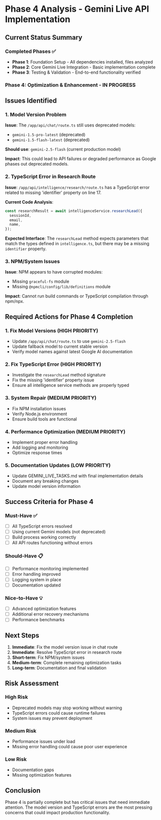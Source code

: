 # Phase 4 Analysis - Gemini Live API Implementation

## Current Status Summary

### Completed Phases ✅
- **Phase 1**: Foundation Setup - All dependencies installed, files analyzed
- **Phase 2**: Core Gemini Live Integration - Basic implementation complete
- **Phase 3**: Testing & Validation - End-to-end functionality verified

### Phase 4: Optimization & Enhancement - IN PROGRESS

## Issues Identified

### 1. Model Version Problem
**Issue**: The `/app/api/chat/route.ts` still uses deprecated models:
- `gemini-1.5-pro-latest` (deprecated)
- `gemini-1.5-flash-latest` (deprecated)

**Should use**: `gemini-2.5-flash` (current production model)

**Impact**: This could lead to API failures or degraded performance as Google phases out deprecated models.

### 2. TypeScript Error in Research Route
**Issue**: `/app/api/intelligence/research/route.ts` has a TypeScript error related to missing 'identifier' property on line 17.

**Current Code Analysis**:
```typescript
const researchResult = await intelligenceService.researchLead({
  sessionId,
  email,
  name,
});
```

**Expected Interface**: The `researchLead` method expects parameters that match the types defined in `intelligence.ts`, but there may be a missing `identifier` property.

### 3. NPM/System Issues
**Issue**: NPM appears to have corrupted modules:
- Missing `graceful-fs` module
- Missing `@npmcli/config/lib/definitions` module

**Impact**: Cannot run build commands or TypeScript compilation through npm/npx.

## Required Actions for Phase 4 Completion

### 1. Fix Model Versions (HIGH PRIORITY)
- Update `/app/api/chat/route.ts` to use `gemini-2.5-flash`
- Update fallback model to current stable version
- Verify model names against latest Google AI documentation

### 2. Fix TypeScript Error (HIGH PRIORITY)
- Investigate the `researchLead` method signature
- Fix the missing 'identifier' property issue
- Ensure all intelligence service methods are properly typed

### 3. System Repair (MEDIUM PRIORITY)
- Fix NPM installation issues
- Verify Node.js environment
- Ensure build tools are functional

### 4. Performance Optimization (MEDIUM PRIORITY)
- Implement proper error handling
- Add logging and monitoring
- Optimize response times

### 5. Documentation Updates (LOW PRIORITY)
- Update GEMINI_LIVE_TASKS.md with final implementation details
- Document any breaking changes
- Update model version information

## Success Criteria for Phase 4

### Must-Have ✅
- [ ] All TypeScript errors resolved
- [ ] Using current Gemini models (not deprecated)
- [ ] Build process working correctly
- [ ] All API routes functioning without errors

### Should-Have 📋
- [ ] Performance monitoring implemented
- [ ] Error handling improved
- [ ] Logging system in place
- [ ] Documentation updated

### Nice-to-Have 💡
- [ ] Advanced optimization features
- [ ] Additional error recovery mechanisms
- [ ] Performance benchmarks

## Next Steps

1. **Immediate**: Fix the model version issue in chat route
2. **Immediate**: Resolve TypeScript error in research route
3. **Short-term**: Fix NPM/system issues
4. **Medium-term**: Complete remaining optimization tasks
5. **Long-term**: Documentation and final validation

## Risk Assessment

### High Risk
- Deprecated models may stop working without warning
- TypeScript errors could cause runtime failures
- System issues may prevent deployment

### Medium Risk
- Performance issues under load
- Missing error handling could cause poor user experience

### Low Risk
- Documentation gaps
- Missing optimization features

## Conclusion

Phase 4 is partially complete but has critical issues that need immediate attention. The model version and TypeScript errors are the most pressing concerns that could impact production functionality.
